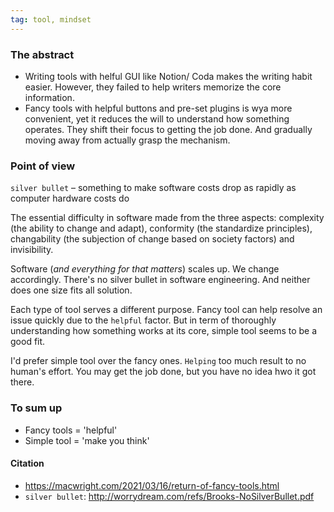 ```yaml
---
tag: tool, mindset
---
```


### The abstract 
- Writing tools with helful GUI like Notion/ Coda makes the writing habit easier. However, they failed to help writers memorize the core information.
- Fancy tools with helpful buttons and pre-set plugins is wya more convenient, yet it reduces the will to understand how something operates. They shift their focus to getting the job done. And gradually moving away from actually grasp the mechanism. 

### Point of view
`silver bullet` – something to make software costs drop as rapidly as computer hardware costs do

The essential difficulty in software made from the three aspects: complexity (the ability to change and adapt), conformity (the standardize principles), changability (the subjection of change based on society factors) and invisibility. 

Software (*and everything for that matters*) scales up. We change accordingly. There's no silver bullet in software engineering. And neither does one size fits all solution.

Each type of tool serves a different purpose. Fancy tool can help resolve an issue quickly due to the `helpful` factor. But in term of thoroughly understanding how something works at its core, simple tool seems to be a good fit. 

I'd prefer simple tool over the fancy ones. `Helping` too much result to no human's effort. You may get the job done, but you have no idea hwo it got there. 

### To sum up
- Fancy tools = 'helpful'
- Simple tool = 'make you think'

#### Citation
- https://macwright.com/2021/03/16/return-of-fancy-tools.html
-  `silver bullet`: http://worrydream.com/refs/Brooks-NoSilverBullet.pdf